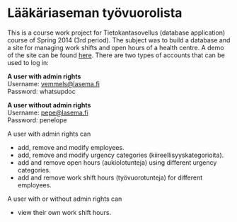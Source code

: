 Lääkäriaseman työvuorolista
========

<p>This is a course work project for Tietokantasovellus (database application) course of Spring 2014 (3rd period). The subject was to build a database and a site for managing work shifts and open hours of a health centre. A demo of the site can be found <a href="http://skaipio.users.cs.helsinki.fi/tyovuorolista/index.php">here</a>. There are two types of accounts that can be used to log in:</p>

<b>A user with admin rights</b><br>
Username: vemmels@lasema.fi<br>
Password: whatsupdoc<br>

<b>A user without admin rights</b><br>
Username: pepe@lasema.fi<br>
Password: penelope<br>

A user with admin rights can
<ul>
<li>add, remove and modify employees.</li>
<li>add, remove and modify urgency categories (kiireellisyyskategorioita).</li>
<li>add and remove open hours (aukiolotunteja) using different urgency categories.</li>
<li>add and remove work shift hours (työvuorotunteja) for different employees.</li>
</ul>
A user with or without admin rights can
<ul>
<li>view their own work shift hours.</li>
<ul>
